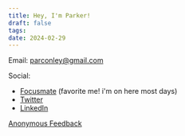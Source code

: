 ```yaml
---
title: Hey, I'm Parker!
draft: false
tags: 
date: 2024-02-29
---
```


Email: parconley@gmail.com

Social:
- [Focusmate](https://www.focusmate.com/user/parker-c) (favorite me! i'm on here most days)
- [Twitter](https://twitter.com/parconley)
- [LinkedIn](https://www.linkedin.com/in/parker-conley/)

[Anonymous Feedback](https://www.admonymous.co/parker)
